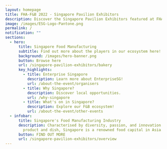 ```yaml
---
layout: homepage
title: FHA-F&B 2022 - Singapore Pavilion Exhibitors
description: Discover the Singapore Pavilion Exhibitors featured at FHA-F&B 2022!
image: /images/ESG-Logo-Pantone.png
permalink: /
notification: ""
sections:
  - hero:
      title: Singapore Food Manufacturing
      subtitle: Find out more about the players in our ecosystem here!
      background: /images/hero-banner.png
      button: Browse here
      url: /singapore-pavilion-exhibitors/bakery
      key_highlights:
        - title: Enterprise Singapore
          description: Learn more about EnterpriseSG!
          url: /about-the-event/organisers
        - title: Why Singapore?
          description: Discover local opportunities.
          url: /why-singapore
        - title: What's on in Singapore?
          description: Explore our F&B ecosystem!
          url: /about-the-event/other-events
  - infobar:
      title: Singapore's Food Manufacturing Industry
      description: Characterised by diversity, passion, and innovation behind every
        product and dish, Singapore is a renowned food capital in Asia.
      button: FIND OUT MORE
      url: /singapore-pavilion-exhibitors/overview
---
```



